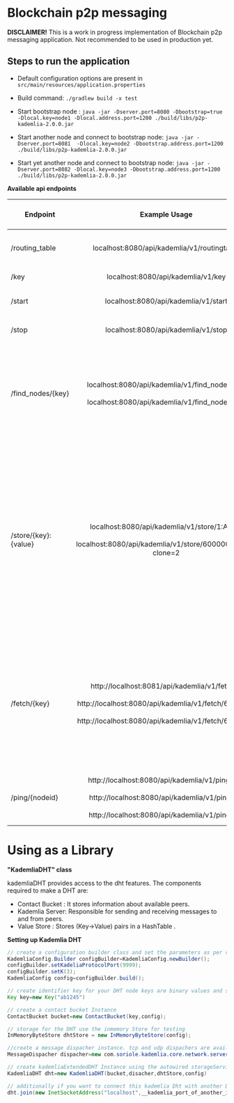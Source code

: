 Blockchain p2p messaging
=========================

**DISCLAIMER!** This is a work in progress implementation of Blockchain p2p messaging application.  Not recommended to be used in production yet.

## Steps to run the application

- Default configuration options are present in `src/main/resources/application.properties`

- Build command: `./gradlew build -x test`

- Start bootstrap node : `java -jar -Dserver.port=8080 -Dbootstrap=true -Dlocal.key=node1 -Dlocal.address.port=1200 ./build/libs/p2p-kademlia-2.0.0.jar`

- Start another node and connect to bootstrap node:
 `java -jar -Dserver.port=8081  -Dlocal.key=node2 -Dbootstrap.address.port=1200 ./build/libs/p2p-kademlia-2.0.0.jar`

- Start yet another node and connect to bootstrap node:
 `java -jar -Dserver.port=8082 -Dlocal.key=node3 -Dbootstrap.address.port=1200 ./build/libs/p2p-kademlia-2.0.0.jar`

**Available api endpoints**

| Endpoint        | Example Usage           | Output  | ---------Description---------- |
| --------------- |:-----------------:| :-------| -----------------------------------:|
| /routing_table      | localhost:8080/api/kademlia/v1/routingtable | `{"nodeInfo":[{"inetAddress":"localhost", "port":35841, "key":"node1"}]}` | Provides list of nodes connected to this node|
| /key      | localhost:8080/api/kademlia/v1/key     |   `node1` | Returns Id of this node.
| /start | localhost:8080/api/kademlia/v1/start      |    `STARTED` or `Server Already Running` | If the node is turned off it is started
| /stop | localhost:8080/api/kademlia/v1/stop      |    `STOPPED` or `Server was already not running.` | If the node is turned off it is started
| /find_nodes/{key} | localhost:8080/api/kademlia/v1/find_nodes/abc <br/><br/> localhost:8080/api/kademlia/v1/find_nodes/aaa      | `{"nodeInfo":[ {"inetAddress":"localhost","port":42985,"key":"abc"},  {"inetAddress":"localhost","port":38945,"key":"def"}, {"inetAddress":"localhost","port":1200,"key":"noddz"} ]}` <br/><br/> `{"nodeInfo":[ {"inetAddress":"localhost","port":38945,"key":"def"}, {"inetAddress":"localhost","port":42985,"key":"abc"}, {"inetAddress":"localhost","port":1200,"key":"noddz"} ]}`    | Finds the nodes closest to given id. If the node searched is not in the list, it means that the searched node doesn't exist in the network.
|/store/{key}:{value}| localhost:8080/api/kademlia/v1/store/1:Antler <br/><br/>localhost:8080/api/kademlia/v1/store/6000000:Brew?clone=2| `4`<br/><br/>`2` | Stores the given key value in the distributed network. If returned value is the no of nodes in which the value was stored. `clone` parameter can also be passed to specify how many nodes should store the value default vaue is the `K` parameter of kademlia
|/fetch/{key} | http://localhost:8081/api/kademlia/v1/fetch/1<br/><br/>http://localhost:8080/api/kademlia/v1/fetch/6000000<br/><br/>http://localhost:8080/api/kademlia/v1/fetch/6000001|`Antler`<br/><br/>`Brew`<br/><br/>`Null`| Finds the value corresponding to the key. The value need not be stored in local node, it can be fetched from the network if it exists. If it doesn't exist, Null is returned.|
|/ping/{nodeid}|http://localhost:8080/api/kademlia/v1/ping/abc<br/><br/>http://localhost:8080/api/kademlia/v1/ping/ghi<br/><br/>http://localhost:8080/api/kademlia/v1/ping/def|`Peer took 1ms to reply`<br/><br/>`Node not found in DHT Network`<br/><br/>`Peer didn't reply`|Ping a node in the network. Retuns the time taken by the node to reply.


# Using as a Library

**"KademliaDHT" class**

kademliaDHT provides access to the dht features. The components required to make a DHT are:

* Contact Bucket : It stores information about available peers.
* Kademlia Server: Responsible for sending and receiving messages to and from peers.
* Value Store    : Stores (Key->Value) pairs in a HashTable
.

**Setting up Kademlia DHT**

```java
// create a configuration builder class and set the parameters as per requirement
KademliaConfig.Builder configBuilder=KademliaConfig.newBuilder();
configBuilder.setKadeliaProtocolPort(9999);
configBuilder.setK(3);
KademliaConfig config=configBuilder.build();

// create identifier key for your DHT node keys are binary values and serilized using base58 encoding
Key key=new Key("ab1245")

// create a contact bucket Instance
ContactBucket bucket=new ContactBucket(key,config);

// storage for the DHT use the inmemory Store for testing
InMemoryByteStore dhtStore = new InMemoryByteStore(config);

//create a message dispacher instance. tcp and udp dispachers are available.
MessageDispacher dispacher=new com.soriole.kademlia.core.network.server.udp.KademliaServer(bucket,dhtStore,config)

// create kademliaExtendedDHT Instance using the autowired storageService
KademliaDHT dht=new KademliaDHT(bucket,disacher,dhtStore,config)

// additionally if you want to connect this kademlia Dht with another Dht node
dht.join(new InetSocketAddress("localhost",__kademlia_port_of_another_instance));
```
